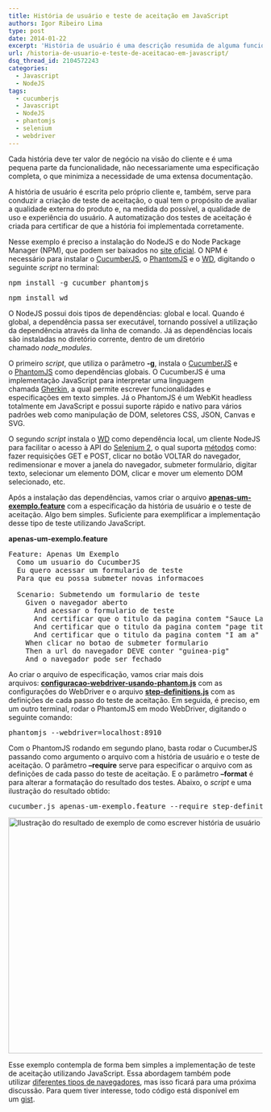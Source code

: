 ```yaml
---
title: História de usuário e teste de aceitação em JavaScript
authors: Igor Ribeiro Lima
type: post
date: 2014-01-22
excerpt: 'História de usuário é uma descrição resumida de alguma funcionalidade do sistema sob o ponto de vista do usuário. '
url: /historia-de-usuario-e-teste-de-aceitacao-em-javascript/
dsq_thread_id: 2104572243
categories:
  - Javascript
  - NodeJS
tags:
  - cucumberjs
  - Javascript
  - NodeJS
  - phantomjs
  - selenium
  - webdriver
---
```

Cada história deve ter valor de negócio na visão do cliente e é uma pequena parte da funcionalidade, não necessariamente uma especificação completa, o que minimiza a necessidade de uma extensa documentação.

A história de usuário é escrita pelo próprio cliente e, também, serve para conduzir a criação de teste de aceitação, o qual tem o propósito de avaliar a qualidade externa do produto e, na medida do possível, a qualidade de uso e experiência do usuário. A automatização dos testes de aceitação é criada para certificar de que a história foi implementada corretamente.

Nesse exemplo é preciso a instalação do NodeJS e do Node Package Manager (NPM), que podem ser baixados no [site oficial][1]. O NPM é necessário para instalar o [CucumberJS][2], o [PhantomJS][3] e o [WD][4], digitando o seguinte _script_ no terminal:

<pre class="lang-ssh">npm install -g cucumber phantomjs</pre>

<pre class="lang-ssh">npm install wd</pre>

O NodeJS possui dois tipos de dependências: global e local. Quando é global, a dependência passa ser executável, tornando possível a utilização da dependência através da linha de comando. Já as dependências locais são instaladas no diretório corrente, dentro de um diretório chamado _node_modules_.

O primeiro _script_, que utiliza o parâmetro **-g**, instala o [CucumberJS][2] e o [PhantomJS][3] como dependências globais. O CucumberJS é uma implementação JavaScript para interpretar uma linguagem chamada [Gherkin][5], a qual permite escrever funcionalidades e especificações em texto simples. Já o PhantomJS é um WebKit headless totalmente em JavaScript e possui suporte rápido e nativo para vários padrões web como manipulação de DOM, seletores CSS, JSON, Canvas e SVG.

O segundo _script_ instala o [WD][4] como dependência local, um cliente NodeJS para facilitar o acesso à API do [Selenium 2][6], o qual suporta [métodos][7] como: fazer requisições GET e POST, clicar no botão VOLTAR do navegador, redimensionar e mover a janela do navegador, submeter formulário, digitar texto, selecionar um elemento DOM, clicar e mover um elemento DOM selecionado, etc.

Após a instalação das dependências, vamos criar o arquivo [**apenas-um-exemplo.feature**][8] com a especificação da história de usuário e o teste de aceitação. Algo bem simples. Suficiente para exemplificar a implementação desse tipo de teste utilizando JavaScript.

**apenas-um-exemplo.feature**

<pre class="lang-js">Feature: Apenas Um Exemplo
  Como um usuario do CucumberJS
  Eu quero acessar um formulario de teste
  Para que eu possa submeter novas informacoes

  Scenario: Submetendo um formulario de teste
    Given o navegador aberto
      And acessar o formulario de teste
      And certificar que o titulo da pagina contem "Sauce Labs"
      And certificar que o titulo da pagina contem "page title"
      And certificar que o titulo da pagina contem "I am a"
    When clicar no botao de submeter formulario
    Then a url do navegador DEVE conter "guinea-pig"
    And o navegador pode ser fechado</pre>

Ao criar o arquivo de especificação, vamos criar mais dois arquivos: [**configuracao-webdriver-usando-phantom.js**][9] com as configurações do WebDriver e o arquivo [**step-definitions.js**][10] com as definições de cada passo do teste de aceitação. Em seguida, é preciso, em um outro terminal, rodar o PhantomJS em modo WebDriver, digitando o seguinte comando:

<pre class="lang-ssh">phantomjs --webdriver=localhost:8910</pre>

Com o PhantomJS rodando em segundo plano, basta rodar o CucumberJS passando como argumento o arquivo com a história de usuário e o teste de aceitação. O parâmetro **&#8211;require** serve para especificar o arquivo com as definições de cada passo do teste de aceitação. E o parâmetro **&#8211;format** é para alterar a formatação do resultado dos testes. Abaixo, o _script_ e uma ilustração do resultado obtido:

<pre class="lang-ssh">cucumber.js apenas-um-exemplo.feature --require step-definitions.js --format pretty</pre>

<img alt="Ilustração do resultado de exemplo de como escrever história de usuário e teste de aceitação com JavaScript" src="https://i1368.photobucket.com/albums/ag182/igorribeirolima/resultado-obtido_zps867ddb6d.png" width="1020" height="468" />

Esse exemplo contempla de forma bem simples a implementação de teste de aceitação utilizando JavaScript. Essa abordagem também pode utilizar [diferentes tipos de navegadores][11], mas isso ficará para uma próxima discussão. Para quem tiver interesse, todo código está disponível em um [gist][12].

 [1]: https://nodejs.org/download/
 [2]: https://github.com/cucumber/cucumber-js
 [3]: https://phantomjs.org/
 [4]: https://github.com/admc/wd
 [5]: https://github.com/cucumber/gherkin
 [6]: https://tableless.com.br/introducao-ao-selenium-2/
 [7]: https://github.com/admc/wd/blob/master/doc/api.md
 [8]: https://gist.github.com/igorlima/8024944#file-apenas-um-exemplo-feature
 [9]: https://gist.github.com/igorlima/8024944#file-configuracao-webdriver-usando-phantom-js
 [10]: https://gist.github.com/igorlima/8024944#file-step-definitions-js
 [11]: https://tableless.com.br/introducao-de-como-executar-testes-unitarios-em-diferentes-tipos-de-navegadores/
 [12]: https://gist.github.com/igorlima/8024944 "Gist - Exemplo de como escrever história de usuário e teste de aceitação com JavaScript"
